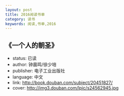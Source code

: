 ```yaml
---
layout: post
title: 2016阅读书单
category: 读书
keywords: 阅读,书单,2016
---
```


## 《一个人的朝圣》

- status: 已读
- author: 钟晨鸣/徐少培
- publisher: 电子工业出版社
- language: 中文
- link: http://book.douban.com/subject/20451827/
- cover: http://img3.douban.com/lpic/s24562945.jpg

